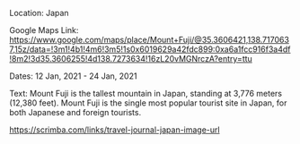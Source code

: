 Location:
Japan

Google Maps Link:
https://www.google.com/maps/place/Mount+Fuji/@35.3606421,138.7170637,15z/data=!3m1!4b1!4m6!3m5!1s0x6019629a42fdc899:0xa6a1fcc916f3a4df!8m2!3d35.3606255!4d138.7273634!16zL20vMGNrczA?entry=ttu

Dates:
12 Jan, 2021 - 24 Jan, 2021

Text:
Mount Fuji is the tallest mountain in Japan, standing at 3,776 meters (12,380 feet). Mount Fuji is the single most popular tourist site in Japan, for both Japanese and foreign tourists.

https://scrimba.com/links/travel-journal-japan-image-url
